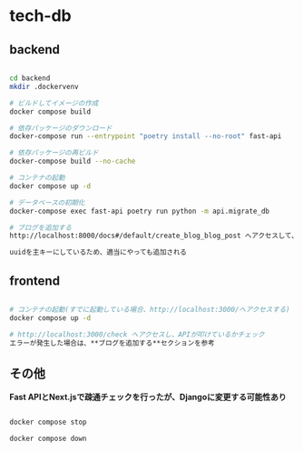 # tech-db

## backend

``` bash

cd backend
mkdir .dockervenv

# ビルドしてイメージの作成
docker compose build

# 依存パッケージのダウンロード
docker-compose run --entrypoint "poetry install --no-root" fast-api

# 依存パッケージの再ビルド
docker-compose build --no-cache

# コンテナの起動
docker compose up -d

# データベースの初期化
docker-compose exec fast-api poetry run python -m api.migrate_db

# ブログを追加する
http://localhost:8000/docs#/default/create_blog_blog_post へアクセスして、よしなに追加する。

uuidを主キーにしているため、適当にやっても追加される


```

## frontend

``` bash

# コンテナの起動(すでに起動している場合、http://localhost:3000/へアクセスする)
docker compose up -d

# http://localhost:3000/check へアクセスし、APIが叩けているかチェック
エラーが発生した場合は、**ブログを追加する**セクションを参考
```

## その他

**Fast APIとNext.jsで疎通チェックを行ったが、Djangoに変更する可能性あり**

``` bash

docker compose stop

docker compose down
```